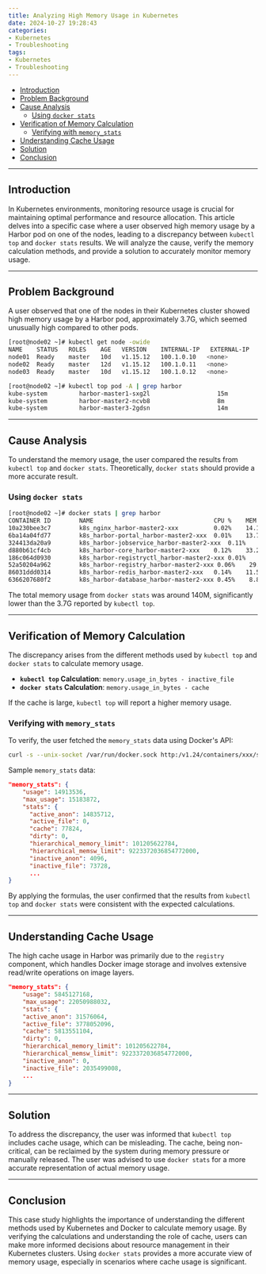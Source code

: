 ```yaml
---
title: Analyzing High Memory Usage in Kubernetes
date: 2024-10-27 19:28:43
categories:
- Kubernetes
- Troubleshooting
tags:
- Kubernetes
- Troubleshooting
---
```


- [Introduction](#introduction)
- [Problem Background](#problem-background)
- [Cause Analysis](#cause-analysis)
  - [Using `docker stats`](#using-docker-stats)
- [Verification of Memory Calculation](#verification-of-memory-calculation)
  - [Verifying with `memory_stats`](#verifying-with-memory_stats)
- [Understanding Cache Usage](#understanding-cache-usage)
- [Solution](#solution)
- [Conclusion](#conclusion)

---

<a name="introduction"></a>
## Introduction

In Kubernetes environments, monitoring resource usage is crucial for maintaining optimal performance and resource allocation. This article delves into a specific case where a user observed high memory usage by a Harbor pod on one of the nodes, leading to a discrepancy between `kubectl top` and `docker stats` results. We will analyze the cause, verify the memory calculation methods, and provide a solution to accurately monitor memory usage.

---

<a name="problem-background"></a>
## Problem Background

A user observed that one of the nodes in their Kubernetes cluster showed high memory usage by a Harbor pod, approximately 3.7G, which seemed unusually high compared to other pods.

```bash
[root@node02 ~]# kubectl get node -owide
NAME    STATUS   ROLES    AGE   VERSION    INTERNAL-IP   EXTERNAL-IP    
node01  Ready    master   10d   v1.15.12   100.1.0.10   <none>   
node02  Ready    master   12d   v1.15.12   100.1.0.11   <none>  
node03  Ready    master   10d   v1.15.12   100.1.0.12   <none> 

[root@node02 ~]# kubectl top pod -A | grep harbor
kube-system         harbor-master1-sxg2l                   15m           150Mi
kube-system         harbor-master2-ncvb8                   8m            3781Mi
kube-system         harbor-master3-2gdsn                   14m           227Mi
```

---

<a name="cause-analysis"></a>
## Cause Analysis

To understand the memory usage, the user compared the results from `kubectl top` and `docker stats`. Theoretically, `docker stats` should provide a more accurate result.

### Using `docker stats`

```bash
[root@node02 ~]# docker stats | grep harbor
CONTAINER ID        NAME                                  CPU %    MEM USAGE / LIMIT     MEM %
10a230bee3c7        k8s_nginx_harbor-master2-xxx          0.02%    14.15MiB / 94.26GiB   0.01%
6ba14a04fd77        k8s_harbor-portal_harbor-master2-xxx  0.01%    13.73MiB / 94.26GiB   0.01%
324413da20a9        k8s_harbor-jobservice_harbor-master2-xxx  0.11%    21.54MiB / 94.26GiB   0.02%
d880b61cf4cb        k8s_harbor-core_harbor-master2-xxx    0.12%    33.2MiB / 94.26GiB    0.03%
186c064d0930        k8s_harbor-registryctl_harbor-master2-xxx 0.01%    8.34MiB / 94.26GiB    0.01%
52a50204a962        k8s_harbor-registry_harbor-master2-xxx 0.06%    29.99MiB / 94.26GiB   0.03%
86031ddd0314        k8s_harbor-redis_harbor-master2-xxx   0.14%    11.51MiB / 94.26GiB   0.01%
6366207680f2        k8s_harbor-database_harbor-master2-xxx 0.45%    8.859MiB / 94.26GiB   0.01%
```

The total memory usage from `docker stats` was around 140M, significantly lower than the 3.7G reported by `kubectl top`.

---

<a name="verification-of-memory-calculation"></a>
## Verification of Memory Calculation

The discrepancy arises from the different methods used by `kubectl top` and `docker stats` to calculate memory usage.

- **`kubectl top` Calculation**: `memory.usage_in_bytes - inactive_file`
- **`docker stats` Calculation**: `memory.usage_in_bytes - cache`

If the cache is large, `kubectl top` will report a higher memory usage.

### Verifying with `memory_stats`

To verify, the user fetched the `memory_stats` data using Docker's API:

```bash
curl -s --unix-socket /var/run/docker.sock http:/v1.24/containers/xxx/stats | jq ."memory_stats"
```

Sample `memory_stats` data:

```json
"memory_stats": {
    "usage": 14913536,
    "max_usage": 15183872,
    "stats": {
      "active_anon": 14835712,
      "active_file": 0,
      "cache": 77824,
      "dirty": 0,
      "hierarchical_memory_limit": 101205622784,
      "hierarchical_memsw_limit": 9223372036854772000,
      "inactive_anon": 4096,
      "inactive_file": 73728,
      ...
}
```

By applying the formulas, the user confirmed that the results from `kubectl top` and `docker stats` were consistent with the expected calculations.

---

<a name="understanding-cache-usage"></a>
## Understanding Cache Usage

The high cache usage in Harbor was primarily due to the `registry` component, which handles Docker image storage and involves extensive read/write operations on image layers.

```json
"memory_stats": {
    "usage": 5845127168,
    "max_usage": 22050988032,
    "stats": {
    "active_anon": 31576064,
    "active_file": 3778052096,
    "cache": 5813551104,
    "dirty": 0,
    "hierarchical_memory_limit": 101205622784,
    "hierarchical_memsw_limit": 9223372036854772000,
    "inactive_anon": 0,
    "inactive_file": 2035499008,
    ...
}
```

---

<a name="solution"></a>
## Solution

To address the discrepancy, the user was informed that `kubectl top` includes cache usage, which can be misleading. The cache, being non-critical, can be reclaimed by the system during memory pressure or manually released. The user was advised to use `docker stats` for a more accurate representation of actual memory usage.

---

<a name="conclusion"></a>
## Conclusion

This case study highlights the importance of understanding the different methods used by Kubernetes and Docker to calculate memory usage. By verifying the calculations and understanding the role of cache, users can make more informed decisions about resource management in their Kubernetes clusters. Using `docker stats` provides a more accurate view of memory usage, especially in scenarios where cache usage is significant.
